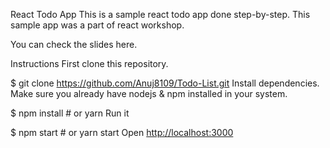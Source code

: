 React Todo App
This is a sample react todo app done step-by-step. This sample app was a part of react workshop.

You can check the slides here.

Instructions
First clone this repository.

$ git clone https://github.com/Anuj8109/Todo-List.git
Install dependencies. Make sure you already have nodejs & npm installed in your system.

$ npm install # or yarn
Run it

$ npm start # or yarn start
Open [http://localhost:3000](http://localhost:3000)